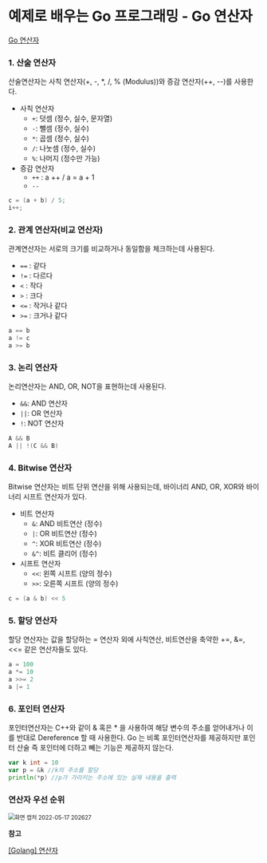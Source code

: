 # 예제로 배우는 Go 프로그래밍 - Go 연산자

[Go 연산자](http://golang.site/go/article/6-Go-%EC%97%B0%EC%82%B0%EC%9E%90)

### 1. 산술 연산자

산술연산자는 사칙 연산자(+, -, *, /, % (Modulus))와 증감 연산자(++, --)를 사용한다.

- 사칙 연산자
  - `+`: 덧셈 (정수, 실수, 문자열)
  - `-`: 뺄셈 (정수, 실수)
  - `*`: 곱셈 (정수, 실수)
  - `/`: 나눗셈 (정수, 실수)
  - `%`: 나머지 (정수만 가능)
- 증감 연산자
  - `++` : a ++ / a = a + 1
  - `--`

```go
c = (a + b) / 5;
i++;
```



### 2. 관계 연산자(비교 연산자)

관계연산자는 서로의 크기를 비교하거나 동일함을 체크하는데 사용된다.

- `==` : 같다
- `!=` : 다르다
- `<` : 작다
- `>` : 크다
- `<=` : 작거나 같다
- `>=` : 크거나 같다

```go
a == b
a != c
a >= b
```



### 3. 논리 연산자

논리연산자는 AND, OR, NOT을 표현하는데 사용된다.

- `&&`: AND 연산자
- `||`: OR 연산자
- `!`: NOT 연산자

```go
A && B
A || !(C && B)
```



### 4. Bitwise 연산자

Bitwise 연산자는 비트 단위 연산을 위해 사용되는데, 바이너리 AND, OR, XOR와 바이너리 시프트 연산자가 있다.

- 비트 연산자
  - `&`: AND 비트연산 (정수)
  - `|`: OR 비트연산 (정수)
  - `^`: XOR 비트연산 (정수)
  - `&^`: 비트 클리어 (정수)
- 시프트 연산자
  - `<<`: 왼쪽 시프트 (양의 정수)
  - `>>`: 오른쪽 시프트 (양의 정수)

```go
c = (a & b) << 5
```



### 5. 할당 연산자

할당 연산자는 값을 할당하는 = 연산자 외에 사칙연산, 비트연산을 축약한 +=, &=, <<= 같은 연산자들도 있다.

```go
a = 100
a *= 10
a >>= 2
a |= 1
```



### 6. 포인터 연산자

포인터연산자는 C++와 같이 & 혹은 * 을 사용하여 해당 변수의 주소를 얻어내거나 이를 반대로 Dereference 할 때 사용한다. Go 는 비록 포인터연산자를 제공하지만 포인터 산술 즉 포인터에 더하고 빼는 기능은 제공하지 않는다.

```go
var k int = 10
var p = &k //k의 주소를 할당
println(*p) //p가 가리키는 주소에 있는 실제 내용을 출력
```



### 연산자 우선 순위

<img src="https://user-images.githubusercontent.com/42603919/168800427-680f5a80-b0d6-4b94-a4db-621a843ab798.png" alt="화면 캡처 2022-05-17 202627" style="zoom:80%;" />







**참고**

[[Golang] 연산자](https://dev-yakuza.posstree.com/ko/golang/operator/)